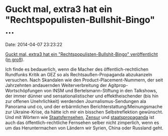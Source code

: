 Guckt mal, extra3 hat ein \"Rechtspopulisten-Bullshit-Bingo\" \...
==================================================================

Date: 2014-04-07 23:23:22

[Guckt mal, extra3 hat ein \"Rechtspopulisten-Bullshit-Bingo\"
veröffentlicht](http://extra3.blog.ndr.de/2014/04/07/das-rechtspopulisten-bullshit-bingo/)
([in
groß](http://extra3.blog.ndr.de/files/2014/04/X3_Rechtspopulisten-Bullshit-Bingo.jpg)).

Ich finde es bedauerlich, wenn die Macher des öffentlich-rechtlichen
Rundfunks Kritik an GEZ so als Rechtsaußen-Propaganda abzukanzeln
versuchen. Nach Skandalen wie den Product-Placement-Nummern, der seit
Jahrzehnten andauernden Weiterverbreitung der Agitprop-Wortschöpfungen
von INSM und Bertelsmann-Stiftung in den Talkshows, der immer dünner und
sensationalistischer und effektheischender (bis hin zur offenen
Unehrlichkeit) werdenden Journalismus-Sendungen ala Panorama und co, und
der erbärmlichen Berichterstattung/Meinungsmache zur Ukraine-Krise, da
hätte ich mir ein bisschen Selbstreflektion gewünscht. Und mit Wörtern
wie
[Staatsfernsehen](https://www.google.com/search?q=staatsfernsehen%20site%3Atagesschau.de),
[Zensur](https://www.google.com/search?q=zensur+site:tagesschau.de) und
[staatspropaganda](https://www.google.com/search?q=staatspropaganda+site:tagesschau.de)
ist auch das öffentlich-rechtliche Fernsehen selber nicht zimperlich,
wenn es um das Heruntermachen von Ländern wir Syrien, China oder
Russland geht.
